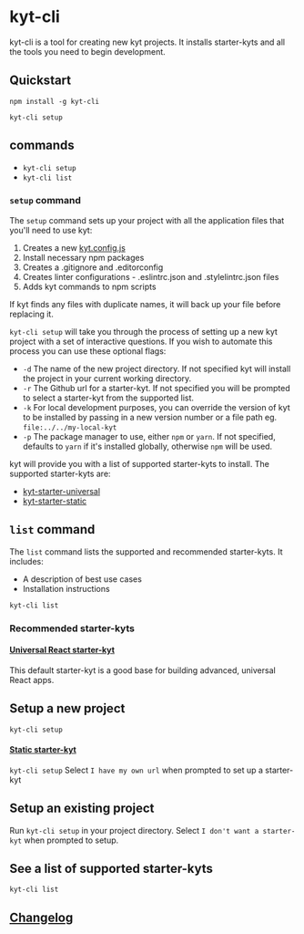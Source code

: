 # kyt-cli

kyt-cli is a tool for creating new kyt projects. It installs starter-kyts and all the tools you need to begin development.

## Quickstart

```
npm install -g kyt-cli
```
```
kyt-cli setup
```

## commands
 - `kyt-cli setup`
 - `kyt-cli list`

### `setup` command

The `setup` command sets up your project with all the application files that you'll need to use kyt:

1. Creates a new [kyt.config.js](/docs/kytConfig.md)
2. Install necessary npm packages
3. Creates a .gitignore and .editorconfig
4. Creates linter configurations -  .eslintrc.json and .stylelintrc.json files
5. Adds kyt commands to npm scripts

If kyt finds any files with duplicate names, it will back up your file before replacing it.

`kyt-cli setup` will take you through the process of setting up a new kyt project with a set of interactive questions. If you wish to automate this process you can use these optional flags:

  - `-d` The name of the new project directory. If not specified kyt will install the project in your current working directory.
  - `-r` The Github url for a starter-kyt. If not specified you will be prompted to select a starter-kyt from the supported list.
  - `-k` For local development purposes, you can override the version of kyt to be installed by passing in a new version number or a file path eg. `file:../../my-local-kyt`
  - `-p` The package manager to use, either `npm` or `yarn`. If not specified, defaults to `yarn` if it's installed globally, otherwise `npm` will be used.

kyt will provide you with a list of supported starter-kyts to install. The supported starter-kyts are:

- [kyt-starter-universal](/packages/kyt-starter-universal)
- [kyt-starter-static](/packages/kyt-starter-static)

## `list` command
The `list` command lists the supported and recommended starter-kyts.
It includes:
  - A description of best use cases
  - Installation instructions

`kyt-cli list`

### Recommended starter-kyts

#### [Universal React starter-kyt](/packages/kyt-starter-universal)
This default starter-kyt is a good base for building advanced, universal React apps.

## Setup a new project
`kyt-cli setup`

#### [Static starter-kyt](/packages/kyt-starter-static)

`kyt-cli setup`
Select `I have my own url` when prompted to set up a starter-kyt

## Setup an existing project
Run `kyt-cli setup` in your project directory.
Select `I don't want a starter-kyt` when prompted to setup.

## See a list of supported starter-kyts
`kyt-cli list`


## [Changelog](/packages/kyt-cli/CHANGELOG.md)
